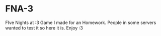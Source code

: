 # FNA-3
FIve Nights at :3
Game I made for an Homework. People in some servers wanted to test it so here it is.
Enjoy :3
